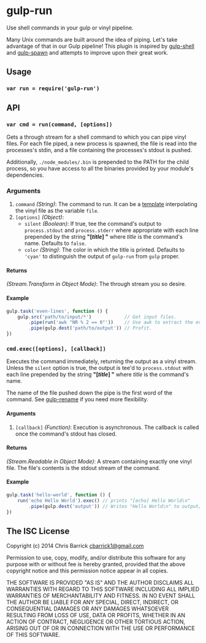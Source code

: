 gulp-run
==================================================
Use shell commands in your gulp or vinyl pipeline.

Many Unix commands are built around the idea of piping. Let's take advantage of that in our Gulp pipeline! This plugin is inspired by [gulp-shell] and [gulp-spawn] and attempts to improve upon their great work.


Usage
--------------------------------------------------

### `var run = require('gulp-run')`


API
--------------------------------------------------

### `var cmd = run(command, [options])`

Gets a through stream for a shell command to which you can pipe vinyl files. For each file piped, a new process is spawned, the file is read into the processes's stdin, and a file containing the processes's stdout is pushed.

Additionally, `./node_modules/.bin` is prepended to the PATH for the child process, so you have access to all the binaries provided by your module's dependencies.

### Arguments
1. `command` *(String)*: The command to run. It can be a [template] interpolating the vinyl file
    as the variable `file`.
2. `[options]` *(Object)*:
    - `silent` *(Boolean)*: If true, tee the command's output to `process.stdout` and
        `process.stderr` where appropriate with each line prepended by the string **"[*title*]
        "** where *title* is the command's name. Defaults to `false`.
    - `color` *(String)*: The color in which the title is printed. Defaults to `'cyan'` to
        distinguish the output of `gulp-run` from `gulp` proper.

#### Returns
*(Stream.Transform in Object Mode)*: The through stream you so desire.

#### Example
```javascript
gulp.task('even-lines', function () {
    gulp.src('path/to/input/*')            // Get input files.
        .pipe(run('awk "NR % 2 == 0"'))    // Use awk to extract the even lines.
        .pipe(gulp.dest('path/to/output')) // Profit.
})
```


### `cmd.exec([options], [callback])`

Executes the command immediately, returning the output as a vinyl stream. Unless the `silent` option is true, the output is tee'd to `process.stdout` with each line prepended by the string **"[*title*] "** where *title* is the command's name.

The name of the file pushed down the pipe is the first word of the command. See [gulp-rename] if you need more flexibility.

#### Arguments
1. `[callback]` *(Function)*: Execution is asynchronous. The callback is called once the
    command's stdout has closed.

#### Returns
*(Stream.Readable in Object Mode)*: A stream containing exactly one vinyl file. The file's contents is the stdout stream of the command.

#### Example
```javascript
gulp.task('hello-world', function () {
    run('echo Hello World').exec() // prints "[echo] Hello World\n"
        .pipe(gulp.dest('output')) // Writes "Hello World\n" to output/echo
})
```


The ISC License
--------------------------------------------------

Copyright (c) 2014 Chris Barrick <cbarrick1@gmail.com>

Permission to use, copy, modify, and/or distribute this software for any purpose with or without fee is hereby granted, provided that the above copyright notice and this permission notice appear in all copies.

THE SOFTWARE IS PROVIDED "AS IS" AND THE AUTHOR DISCLAIMS ALL WARRANTIES WITH REGARD TO THIS SOFTWARE INCLUDING ALL IMPLIED WARRANTIES OF MERCHANTABILITY AND FITNESS. IN NO EVENT SHALL THE AUTHOR BE LIABLE FOR ANY SPECIAL, DIRECT, INDIRECT, OR CONSEQUENTIAL DAMAGES OR ANY DAMAGES WHATSOEVER RESULTING FROM LOSS OF USE, DATA OR PROFITS, WHETHER IN AN ACTION OF CONTRACT, NEGLIGENCE OR OTHER TORTIOUS ACTION, ARISING OUT OF OR IN CONNECTION WITH THE USE OR PERFORMANCE OF THIS SOFTWARE.



[gulp-rename]: https://github.com/hparra/gulp-rename
[gulp-shell]: https://github.com/sun-zheng-an/gulp-shell
[gulp-spawn]: https://github.com/hparra/gulp-spawn
[template]: http://lodash.com/docs#template
